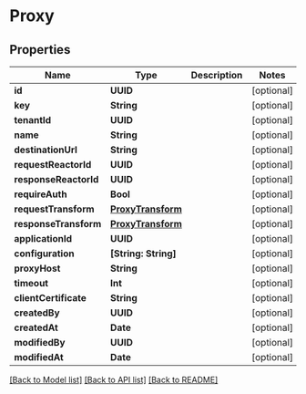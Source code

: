 # Proxy

## Properties
Name | Type | Description | Notes
------------ | ------------- | ------------- | -------------
**id** | **UUID** |  | [optional] 
**key** | **String** |  | [optional] 
**tenantId** | **UUID** |  | [optional] 
**name** | **String** |  | [optional] 
**destinationUrl** | **String** |  | [optional] 
**requestReactorId** | **UUID** |  | [optional] 
**responseReactorId** | **UUID** |  | [optional] 
**requireAuth** | **Bool** |  | [optional] 
**requestTransform** | [**ProxyTransform**](ProxyTransform.md) |  | [optional] 
**responseTransform** | [**ProxyTransform**](ProxyTransform.md) |  | [optional] 
**applicationId** | **UUID** |  | [optional] 
**configuration** | **[String: String]** |  | [optional] 
**proxyHost** | **String** |  | [optional] 
**timeout** | **Int** |  | [optional] 
**clientCertificate** | **String** |  | [optional] 
**createdBy** | **UUID** |  | [optional] 
**createdAt** | **Date** |  | [optional] 
**modifiedBy** | **UUID** |  | [optional] 
**modifiedAt** | **Date** |  | [optional] 

[[Back to Model list]](../README.md#documentation-for-models) [[Back to API list]](../README.md#documentation-for-api-endpoints) [[Back to README]](../README.md)


